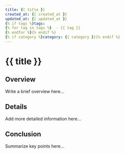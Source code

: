 ```yaml
---
title: {{ title }}
created_at: {{ created_at }}
updated_at: {{ updated_at }}
{% if tags %}tags:
{% for tag in tags %}  - {{ tag }}
{% endfor %}{% endif %}
{% if category %}category: {{ category }}{% endif %}
---
```


# {{ title }}

## Overview

Write a brief overview here...

## Details

Add more detailed information here...

## Conclusion

Summarize key points here...